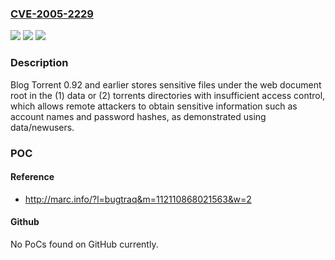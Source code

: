 ### [CVE-2005-2229](https://cve.mitre.org/cgi-bin/cvename.cgi?name=CVE-2005-2229)
![](https://img.shields.io/static/v1?label=Product&message=n%2Fa&color=blue)
![](https://img.shields.io/static/v1?label=Version&message=n%2Fa&color=blue)
![](https://img.shields.io/static/v1?label=Vulnerability&message=n%2Fa&color=brighgreen)

### Description

Blog Torrent 0.92 and earlier stores sensitive files under the web document root in the (1) data or (2) torrents directories with insufficient access control, which allows remote attackers to obtain sensitive information such as account names and password hashes, as demonstrated using data/newusers.

### POC

#### Reference
- http://marc.info/?l=bugtraq&m=112110868021563&w=2

#### Github
No PoCs found on GitHub currently.


